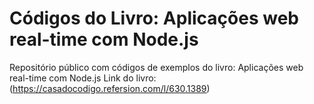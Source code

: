 Códigos do Livro: Aplicações web real-time com Node.js
============

Repositório público com códigos de exemplos do livro: Aplicações web real-time com Node.js
Link do livro: (https://casadocodigo.refersion.com/l/630.1389)

